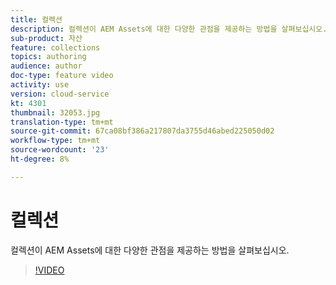 ```yaml
---
title: 컬렉션
description: 컬렉션이 AEM Assets에 대한 다양한 관점을 제공하는 방법을 살펴보십시오.
sub-product: 자산
feature: collections
topics: authoring
audience: author
doc-type: feature video
activity: use
version: cloud-service
kt: 4301
thumbnail: 32053.jpg
translation-type: tm+mt
source-git-commit: 67ca08bf386a217807da3755d46abed225050d02
workflow-type: tm+mt
source-wordcount: '23'
ht-degree: 8%

---
```



# 컬렉션

컬렉션이 AEM Assets에 대한 다양한 관점을 제공하는 방법을 살펴보십시오.

>[!VIDEO](https://video.tv.adobe.com/v/32053/?quality=12&learn=on&hidetitle=true)